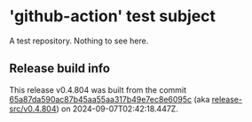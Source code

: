 # 'github-action' test subject

A test repository. Nothing to see here.


## Release build info

This release v0.4.804 was built from the commit [65a87da590ac87b45aa55aa317b49e7ec8e6095c](https://github.com/kattecon/gh-release-test-ga/tree/65a87da590ac87b45aa55aa317b49e7ec8e6095c) (aka [release-src/v0.4.804](https://github.com/kattecon/gh-release-test-ga/tree/release-src/v0.4.804)) on 2024-09-07T02:42:18.447Z.
        